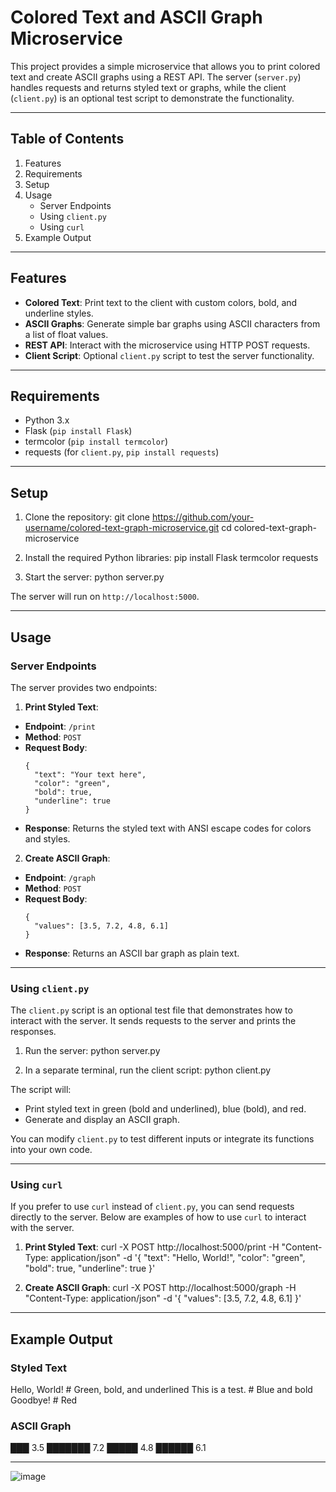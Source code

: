 # Colored Text and ASCII Graph Microservice

This project provides a simple microservice that allows you to print colored text and create ASCII graphs using a REST API. The server (`server.py`) handles requests and returns styled text or graphs, while the client (`client.py`) is an optional test script to demonstrate the functionality.

---

## Table of Contents

1. Features
2. Requirements
3. Setup
4. Usage
   - Server Endpoints
   - Using `client.py`
   - Using `curl`
5. Example Output

---

## Features

- **Colored Text**: Print text to the client with custom colors, bold, and underline styles.
- **ASCII Graphs**: Generate simple bar graphs using ASCII characters from a list of float values.
- **REST API**: Interact with the microservice using HTTP POST requests.
- **Client Script**: Optional `client.py` script to test the server functionality.

---

## Requirements

- Python 3.x
- Flask (`pip install Flask`)
- termcolor (`pip install termcolor`)
- requests (for `client.py`, `pip install requests`)

---

## Setup

1. Clone the repository:
git clone https://github.com/your-username/colored-text-graph-microservice.git
cd colored-text-graph-microservice

2. Install the required Python libraries:
pip install Flask termcolor requests

3. Start the server:
python server.py

The server will run on `http://localhost:5000`.

---

## Usage

### Server Endpoints

The server provides two endpoints:

1. **Print Styled Text**:
- **Endpoint**: `/print`
- **Method**: `POST`
- **Request Body**:
  ```
  {
    "text": "Your text here",
    "color": "green",
    "bold": true,
    "underline": true
  }
  ```
- **Response**: Returns the styled text with ANSI escape codes for colors and styles.

2. **Create ASCII Graph**:
- **Endpoint**: `/graph`
- **Method**: `POST`
- **Request Body**:
  ```
  {
    "values": [3.5, 7.2, 4.8, 6.1]
  }
  ```
- **Response**: Returns an ASCII bar graph as plain text.

---

### Using `client.py`

The `client.py` script is an optional test file that demonstrates how to interact with the server. It sends requests to the server and prints the responses.

1. Run the server:
python server.py

2. In a separate terminal, run the client script:
python client.py

The script will:
- Print styled text in green (bold and underlined), blue (bold), and red.
- Generate and display an ASCII graph.

You can modify `client.py` to test different inputs or integrate its functions into your own code.

---

### Using `curl`

If you prefer to use `curl` instead of `client.py`, you can send requests directly to the server. Below are examples of how to use `curl` to interact with the server.

1. **Print Styled Text**:
curl -X POST http://localhost:5000/print
-H "Content-Type: application/json"
-d '{
"text": "Hello, World!",
"color": "green",
"bold": true,
"underline": true
}'

2. **Create ASCII Graph**:
curl -X POST http://localhost:5000/graph
-H "Content-Type: application/json"
-d '{
"values": [3.5, 7.2, 4.8, 6.1]
}'

---

## Example Output

### Styled Text
Hello, World! # Green, bold, and underlined
This is a test. # Blue and bold
Goodbye! # Red

### ASCII Graph
███ 3.5
███████ 7.2
█████ 4.8
██████ 6.1

---

![image]((https://github.com/Rohanthap/ConsolePrettyPrinterMicroservice/blob/main/image.png))
